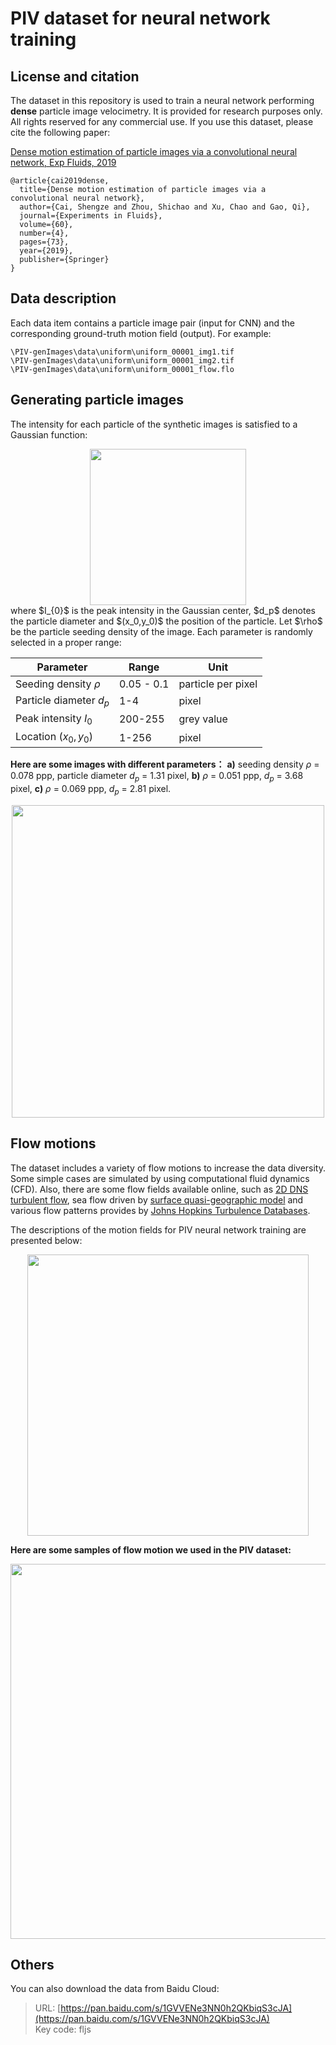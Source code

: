 # PIV dataset for neural network training

## License and citation

The dataset in this repository is used to train a neural network performing **dense** particle image velocimetry. It is provided for research purposes only. All rights reserved for any commercial use. If you use this dataset, please cite the following paper:

[Dense motion estimation of particle images via a convolutional neural network, Exp Fluids, 2019](https://doi.org/10.1007/s00348-019-2717-2)


	@article{cai2019dense,
	  title={Dense motion estimation of particle images via a convolutional neural network},
	  author={Cai, Shengze and Zhou, Shichao and Xu, Chao and Gao, Qi},
	  journal={Experiments in Fluids},
	  volume={60},
	  number={4},
	  pages={73},
	  year={2019},
	  publisher={Springer}
	}


## Data description

Each data item contains a particle image pair (input for CNN) and the corresponding ground-truth motion field (output). For example:

	\PIV-genImages\data\uniform\uniform_00001_img1.tif
	\PIV-genImages\data\uniform\uniform_00001_img2.tif
	\PIV-genImages\data\uniform\uniform_00001_flow.flo


## Generating particle images

The intensity for each particle of the synthetic images is satisfied to a Gaussian function:

<div align=center><img width="250" src="https://github.com/shengzesnail/PIV_dataset/raw/master/demos/Gaussian_fun.PNG"/></div>
where $I_{0}$ is the peak intensity in the Gaussian center, $d_p$ denotes the particle diameter and $(x_0,y_0)$ the position of the particle. Let $\rho$ be the particle seeding density of the image. Each parameter is randomly selected in a proper range:


|Parameter       |Range                       | Unit                        |
|----------------|----------------------------|-----------------------------|
|Seeding density $\rho$  |  0.05 - 0.1         |particle per pixel           |
| Particle diameter $d_p$ | 1-4               |pixel                        |
|Peak intensity   $I_{0}$| 200-255            |grey value                   |
|Location $(x_0,y_0)$| 1-256                  |pixel                        |


**Here are some images with different parameters：**
**a)** seeding density $\rho$ = 0.078 ppp, particle diameter $d_p$ = 1.31 pixel, **b)** $\rho$ = 0.051 ppp, $d_p$ = 3.68 pixel, **c)** $\rho$ = 0.069 ppp, $d_p$ = 2.81 pixel.

<div align=center><img width="500" src="https://github.com/shengzesnail/PIV_dataset/raw/master/demos/particle_images.PNG"/></div>



## Flow motions

The dataset includes a variety of flow motions to increase the data diversity. Some simple cases are simulated by using computational fluid dynamics (CFD). Also, there are some flow fields available online, such as [2D DNS turbulent flow](http://fluid.irisa.fr/data-eng.htm), sea flow driven by [surface quasi-geographic model](http://vressegu.github.io/sqgmu/) and various flow patterns provides by [Johns Hopkins Turbulence Databases](http://turbulence.pha.jhu.edu/).

The descriptions of the motion fields for PIV neural network training are presented below:

<div align=center><img width="450" src="https://github.com/shengzesnail/PIV_dataset/raw/master/demos/dataset.PNG"/></div>  


**Here are some samples of flow motion we used in the PIV dataset:** 
<div align=center><img width="600" src="https://github.com/shengzesnail/PIV_dataset/raw/master/demos/CFD_motions.PNG"/></div>


## Others

You can also download the data from Baidu Cloud:   
>URL: [https://pan.baidu.com/s/1GVVENe3NN0h2QKbiqS3cJA](https://pan.baidu.com/s/1GVVENe3NN0h2QKbiqS3cJA)   
>Key code: fljs 


